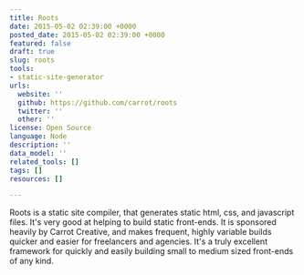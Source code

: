 ```yaml
---
title: Roots
date: 2015-05-02 02:39:00 +0000
posted_date: 2015-05-02 02:39:00 +0000
featured: false
draft: true
slug: roots
tools:
- static-site-generator
urls:
  website: ''
  github: https://github.com/carrot/roots
  twitter: ''
  other: ''
license: Open Source
language: Node
description: ''
data_model: ''
related_tools: []
tags: []
resources: []

---
```

Roots is a static site compiler, that generates static html, css, and javascript files. It's very good at helping to build static front-ends. It is sponsored heavily by Carrot Creative, and makes frequent, highly variable builds quicker and easier for freelancers and agencies. It's a truly excellent framework for quickly and easily building small to medium sized front-ends of any kind.
